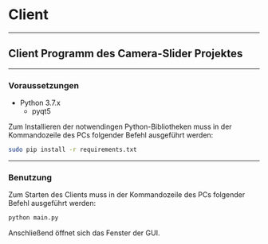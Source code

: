 # Client

---

## Client Programm des Camera-Slider Projektes

---

### Voraussetzungen

* Python 3.7.x
  * pyqt5

Zum Installieren der notwendingen Python-Bibliotheken muss in der Kommandozeile des PCs folgender Befehl ausgeführt werden:

```bash
sudo pip install -r requirements.txt
```

---

### Benutzung

Zum Starten des Clients muss in der Kommandozeile des PCs folgender Befehl ausgeführt werden:

```python
python main.py
```

Anschließend öffnet sich das Fenster der GUI.
